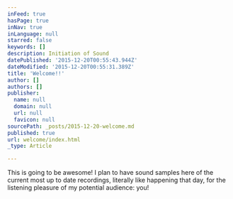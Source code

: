 ```yaml
---
inFeed: true
hasPage: true
inNav: true
inLanguage: null
starred: false
keywords: []
description: Initiation of Sound
datePublished: '2015-12-20T00:55:43.944Z'
dateModified: '2015-12-20T00:55:31.389Z'
title: 'Welcome!!'
author: []
authors: []
publisher:
  name: null
  domain: null
  url: null
  favicon: null
sourcePath: _posts/2015-12-20-welcome.md
published: true
url: welcome/index.html
_type: Article

---
```

This is going to be awesome! I plan to have sound samples here of the current most up to date recordings, literally like happening that day, for the listening pleasure of my potential audience: you!